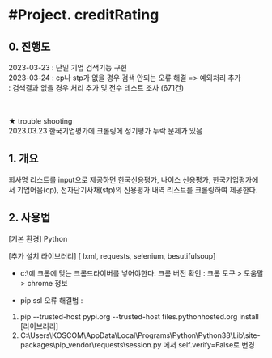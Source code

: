 

#Project. creditRating
==========================================
## 0. 진행도
2023-03-23 : 단일 기업 검색기능 구현 <br>
2023-03-24 : cp나 stp가 없을 경우 검색 안되는 오류 해결 => 예외처리 추가 <br>
           : 검색결과 없을 경우 처리 추가 및 전수 테스트 조사 (671건) 


<br><br>
★ trouble shooting <br>
2023.03.23 한국기업평가에 크롤링에 정기평가 누락 문제가 있음
## 1. 개요
회사명 리스트를 input으로 제공하면 한국신용평가, 나이스 신용평가, 한국기업평가에서 기업어음(cp), 전자단기사채(stp)의 신용평가 내역 리스트를 크롤링하여 제공한다. 


## 2. 사용법

[기본 환경]
Python

[추가 설치 라이브러리]
[ lxml, requests, selenium, besutifulsoup]

* c:\에 크롬에 맞는 크롬드라이버를 넣어야한다.
크롬 버전 확인 : 크롬 도구 > 도움말 > chrome 정보

* pip ssl 오류 해결법 :
 1) pip --trusted-host pypi.org --trusted-host files.pythonhosted.org install [라이브러리]
 2) C:\Users\KOSCOM\AppData\Local\Programs\Python\Python38\Lib\site-packages\pip\_vendor\requests\session.py
에서 self.verify=False로 변경
